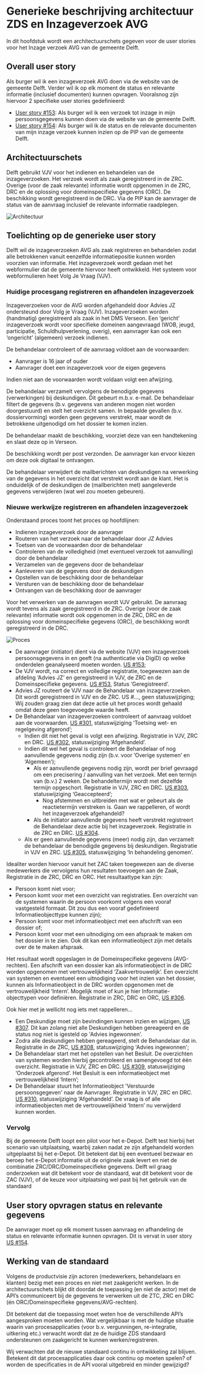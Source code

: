 # Generieke beschrijving architectuur ZDS en Inzageverzoek AVG

In dit hoofdstuk wordt een architectuurschets gegeven voor de user stories voor het Inzage verzoek AVG van de gemeente Delft.

## Overall user story

Als burger wil ik een inzageverzoek AVG doen via de website van de gemeente Delft. Verder wil ik op elk moment de status en relevante informatie (inclusief documenten) kunnen opvragen. Vooralsnog zijn hiervoor 2 specifieke user stories gedefinieerd:
* [User story #153](https://github.com/VNG-Realisatie/gemma-zaken/issues/153): Als burger wil ik een verzoek tot inzage in mijn persoonsgegevens kunnen doen via de website van de gemeente Delft.
* [User story #154](https://github.com/VNG-Realisatie/gemma-zaken/issues/154): Als burger wil ik de status en de relevante documenten van mijn inzage verzoek kunnen inzien op de PIP van de gemeente Delft.

## Architectuurschets
Delft gebruikt VJV voor het indienen en behandelen van de inzageverzoeken. Het verzoek wordt als zaak geregistreerd in de ZRC. Overige (voor de zaak relevante) informatie wordt opgenomen in de ZRC, DRC en de oplossing voor domeinspecifieke gegevens (ORC). De beschikking wordt geregistreerd in de DRC. Via de PIP kan de aanvrager  de status van de aanvraag inclusief de relevante informatie raadplegen.

![Architectuur](./bestanden/Delft-Inzageverzoek/Architectuurschets%20Inzageverzoek%20AVG.png)

## Toelichting op de generieke user story
Delft wil de inzageverzoeken AVG als zaak registreren en behandelen zodat alle betrokkenen vanuit eenzelfde informatiepositie kunnen worden voorzien van informatie. Het inzageverzoek wordt gedaan met het webformulier dat de gemeente hiervoor heeft ontwikkeld. Het systeem voor webformulieren heet Volg Je Vraag (VJV). 

### Huidige procesgang registreren en afhandelen inzageverzoek
Inzageverzoeken voor de AVG worden afgehandeld door Advies JZ ondersteund door Volg je Vraag (VJV). Inzageverzoeken worden (handmatig) geregistreerd als zaak in het DMS Verseon.
Een ‘gericht’ inzageverzoek wordt voor specifieke domeinen aangevraagd (WOB, jeugd, participatie, Schuldhulpverlening, overig), een aanvrager kan ook een ‘ongericht’ (algemeen) verzoek indienen. 

De behandelaar controleert of de aanvraag voldoet aan de voorwaarden:
* Aanvrager is 16 jaar of ouder
* Aanvrager doet een inzageverzoek voor de eigen gegevens

Indien niet aan de voorwaarden wordt voldaan volgt een afwijzing.

De behandelaar verzamelt vervolgens de benodigde gegevens (verwerkingen) bij deskundigen. Dit gebeurt m.b.v. e-mail. De behandelaar filtert de gegevens (b.v. gegevens van anderen mogen niet worden doorgestuurd) en stelt het overzicht samen. In bepaalde gevallen (b.v. dossiervorming) worden geen gegevens verstrekt, maar wordt de betrokkene uitgenodigd om het dossier te komen inzien. 

De behandelaar maakt de beschikking, voorziet deze van een handtekening en slaat deze op in Verseon. 

De beschikking wordt per post verzonden. De aanvrager kan ervoor kiezen om deze ook digitaal te ontvangen.

De behandelaar verwijdert de mailberichten van deskundigen na verwerking van de gegevens in het overzicht dat verstrekt wordt aan de klant. Het is onduidelijk of de deskundigen de (mailberichten met) aangeleverde gegevens verwijderen (wat wel zou moeten gebeuren).

### Nieuwe werkwijze registreren en afhandelen inzageverzoek
Onderstaand proces toont het proces op hoofdlijnen:
* Indienen inzageverzoek door de aanvrager
* Routeren van het verzoek naar de behandelaar door JZ Advies
* Toetsen van de voorwaarden door de behandelaar
* Controleren van de volledigheid (met eventueel verzoek tot aanvulling) door de behandelaar
* Verzamelen van de gegevens door de behandelaar
* Aanleveren van de gegevens door de deskundigen
* Opstellen van de beschikking door de behandelaar
* Versturen van de beschikking door de behandelaar
* Ontvangen van de beschikking door de aanvrager

Voor het verwerken van de aanvragen wordt VJV gebruikt. De aanvraag wordt tevens als zaak geregistreerd in de ZRC. Overige (voor de zaak relevante) informatie wordt ook opgenomen in de ZRC, DRC en de oplossing voor domeinspecifieke gegevens (ORC), de beschikking wordt geregistreerd in de DRC.

![Proces](./bestanden/Delft-Inzageverzoek/Proces%20view%20Inzageverzoek%20AVG%20v2.png)

* De aanvrager (initiator) dient via de website (VJV) een inzageverzoek persoonsgegevens in en geeft (na authenticatie via DigiD) op welke onderdelen geanalyseerd moeten worden. [US #153](https://github.com/VNG-Realisatie/gemma-zaken/issues/153);
* De VJV wordt, na correct en volledige registratie, toegewezen aan de afdeling ‘Advies JZ’ en geregistreerd in VJV, de ZRC  en de Domeinspecifieke gegevens. [US #153](https://github.com/VNG-Realisatie/gemma-zaken/issues/153), Status ‘Geregistreerd’.
* Advies JZ routeert de VJV naar de Behandelaar van inzageverzoeken. Dit wordt geregistreerd in VJV en de ZRC. US #..., geen statuswijziging;
Wij zouden graag zien dat deze actie uit het proces wordt gehaald omdat deze geen toegevoegde waarde heeft.
* De Behandelaar van inzageverzoeken controleert of aanvraag voldoet aan de voorwaarden. [US #301](https://github.com/VNG-Realisatie/gemma-zaken/issues/301), statuswijziging ‘Toetsing wet- en regelgeving afgerond’;
  * Indien dit niet het geval is volgt een afwijzing. Registratie in VJV, ZRC en DRC. [US #302](https://github.com/VNG-Realisatie/gemma-zaken/issues/302), statuswijziging ‘Afgehandeld’.
  * Indien dit wel het geval is controleert de Behandelaar of nog aanvullende gegevens nodig zijn (b.v. voor ‘Overige systemen’ en ‘Algemeen’);
    * Als er aanvullende gegevens nodig zijn, wordt per brief gevraagd om een precisering / aanvulling van het verzoek. Met een termijn van (b.v.) 2 weken. De behandeltermijn wordt met dezelfde termijn opgeschort. Registratie in VJV, ZRC en DRC. [US #303](https://github.com/VNG-Realisatie/gemma-zaken/issues/303), statuswijziging ‘Geaccepteerd’;
      * Nog afstemmen en uitbreiden met wat er gebeurt als de reactietermijn verstreken is. Gaan we rappelleren, of wordt het inzageverzoek afgehandeld?
    * Als de initiator aanvullende gegevens heeft verstrekt registreert de Behandelaar deze actie bij het inzageverzoek. Registratie in de ZRC en DRC. [US #304](https://github.com/VNG-Realisatie/gemma-zaken/issues/304).
  * Als er geen aanvullende gegevens (meer) nodig zijn, dan verzamelt de behandelaar de benodigde gegevens bij deskundigen. Registratie in VJV en ZRC. [US #305](https://github.com/VNG-Realisatie/gemma-zaken/issues/305), statuswijziging ‘In behandeling genomen’.

Idealiter worden hiervoor vanuit het ZAC taken toegewezen aan de diverse medewerkers die vervolgens hun resultaten toevoegen aan de Zaak, Registratie in de ZRC, DRC en ORC. Het resultaattype kan zijn:
* Persoon komt niet voor;
* Persoon komt voor met een overzicht van registraties. Een overzicht van de systemen waarin de persoon voorkomt volgens een vooraf vastgesteld formaat. Dit zou dus een vooraf gedefinieerd Informatieobjecttype kunnen zijn);
* Persoon komt voor met informatieobject met een afschrift van een dossier of;
* Persoon komt voor met een uitnodiging om een afspraak te maken om het dossier in te zien. Ook dit kan een informatieobject zijn met details over de te maken afspraak.

Het resultaat wordt opgeslagen in de Domeinspecifieke gegevens (AVG-rechten). Een afschrift van een dossier kan als informatieobject in de DRC worden opgenomen met vertrouwelijkheid ‘Zaakvertrouwelijk’. Een overzicht van systemen en eventueel een uitnodiging voor het inzien van het dossier, kunnen als Informatieobject in de DRC  worden opgenomen met de vertrouwelijkheid ‘Intern’. Mogelijk moet of kun je hier Informatie-objecttypen voor definiëren. Registratie in ZRC, DRC en ORC, [US #306](https://github.com/VNG-Realisatie/gemma-zaken/issues/306).

Ook hier met je wellicht nog iets met rappelleren…

* Een Deskundige moet zijn bevindingen kunnen inzien en wijzigen, [US #307](https://github.com/VNG-Realisatie/gemma-zaken/issues/307). Dit kan zolang niet alle Deskundigen hebben gereageerd en de status nog niet is igesteld op 'Advies ingewonnen'.
* Zodra alle deskundigen hebben gereageerd, stelt de Behandelaar dat in. Registratie in de ZRC, [US #308](https://github.com/VNG-Realisatie/gemma-zaken/issues/308), statuswijziging 'Advies ingewonnen';
* De Behandelaar start met het opstellen van het Besluit. De overzichten van systemen worden hierbij gecontroleerd en samengevoegd tot één overzicht. Registratie in VJV, ZRC en DRC. [US #309](https://github.com/VNG-Realisatie/gemma-zaken/issues/309), statuswijziging ‘Onderzoek afgerond’. Het Besluit is een informatieobject met vertrouwelijkheid ‘Intern’;
* De Behandelaar stuurt het Informatieobject 'Verstuurde persoonsgegeven' naar de Aanvrager. Registratie in VJV, ZRC en DRC. [US #310](https://github.com/VNG-Realisatie/gemma-zaken/issues/310), statuswijziging ‘Afgehandeld’. De vraag is of alle informatieobjecten met de vertrouwelijkheid ‘Intern’ nu verwijderd kunnen worden. 

### Vervolg
Bij de gemeente Delft loopt een pilot voor het e-Depot. Delft test hierbij het scenario van uitplaatsing, waarbij zaken nadat ze zijn afgehandeld worden uitgeplaatst bij het e-Depot.
Dit betekent dat bij een eventueel bezwaar en beroep het e-Depot informatie uit de originele zaak levert en niet de combinatie ZRC/DRC/Domeinspecifieke gegevens. Delft wil graag onderzoeken wat dit betekent voor de standaard, wat dit betekent voor de ZAC (VJV), of de keuze voor uitplaatsing wel past bij het gebruik van de standaard

## User story opvragen status en relevante gegevens
De aanvrager moet op elk moment tussen aanvraag en afhandeling de status en relevante informatie kunnen opvragen. Dit is vervat in user story [US #154](https://github.com/VNG-Realisatie/gemma-zaken/issues/154).

## Werking van de standaard
Volgens de productvisie zijn actoren (medewerkers, behandelaars en klanten) bezig met een proces en niet met zaakgericht werken. 
In de architectuurschets blijkt dit doordat de toepassing (en niet de actor) met de API’s communiceert bij de gegevens te verwerken uit de ZTC, ZRC en DRC (én ORC/Domeinspecifieke gegevens/AVG-rechten).

Dit betekent dat die toepassing moet weten hoe de verschillende API’s aangesproken moeten worden. Wat vergelijkbaar is met de huidige situatie waarin van procesapplicaties (voor b.v. vergunningen, re-integratie, uitkering etc.) verwacht wordt dat ze de huidige ZDS standaard ondersteunen om zaakgericht te kunnen werken/registreren.

Wij verwachten dat de nieuwe standaard continu in ontwikkeling zal blijven. Betekent dit dat procesapplicaties daar ook continu op moeten spelen? of worden de specificaties in de API vooral uitgebreid en minder gewijzigd?
